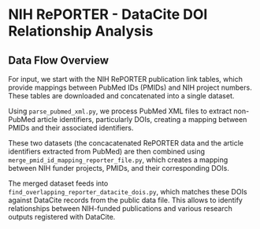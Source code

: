 # NIH RePORTER - DataCite DOI Relationship Analysis

## Data Flow Overview

For input, we start with the NIH RePORTER publication link tables, which provide mappings between PubMed IDs (PMIDs) and NIH project numbers. These tables are downloaded and concatenated into a single dataset.

Using `parse_pubmed_xml.py`, we process PubMed XML files to extract non-PubMed article identifiers, particularly DOIs, creating a mapping between PMIDs and their associated identifiers. 

These two datasets (the concacatenated RePORTER data and the article identifiers extracted from PubMed) are then combined using `merge_pmid_id_mapping_reporter_file.py`, which creates a mapping between NIH funder projects, PMIDs, and their corresponding DOIs.

The merged dataset feeds into `find_overlapping_reporter_datacite_dois.py`, which matches these DOIs against DataCite records from the public data file. This allows to identify relationships between NIH-funded publications and various research outputs registered with DataCite.
